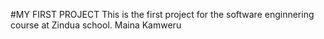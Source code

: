 #MY FIRST PROJECT
This is the first project for the software enginnering course at Zindua school.
Maina Kamweru
